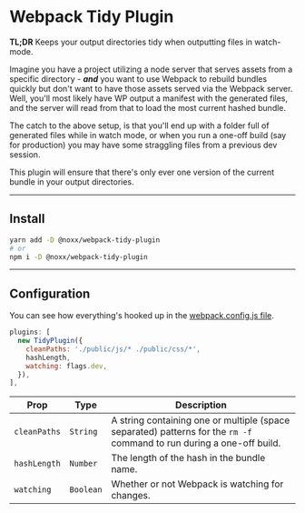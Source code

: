 # Webpack Tidy Plugin

**TL;DR**
Keeps your output directories tidy when outputting files in watch-mode.

Imagine you have a project utilizing a node server that serves assets from a
specific directory - **_and_** you want to use Webpack to rebuild bundles quickly
but don't want to have those assets served via the Webpack server. Well, you'll
most likely have WP output a manifest with the generated files, and the server
will read from that to load the most current hashed bundle.

The catch to the above setup, is that you'll end up with a folder full of
generated files while in watch mode, or when you run a one-off build (say for
production) you may have some straggling files from a previous dev session.

This plugin will ensure that there's only ever one version of the current bundle
in your output directories.

---

## Install

```sh
yarn add -D @noxx/webpack-tidy-plugin
# or
npm i -D @noxx/webpack-tidy-plugin
```

---

## Configuration

You can see how everything's hooked up in the [webpack.config.js file](./example/webpack.config.js).

```js
plugins: [
  new TidyPlugin({
    cleanPaths: './public/js/* ./public/css/*',
    hashLength,
    watching: flags.dev,
  }),
],
```

| Prop         | Type      | Description |
| ------------ | --------- | ----------- |
| `cleanPaths` | `String`  | A string containing one or multiple (space separated) patterns for the `rm -f` command to run during a one-off build. |
| `hashLength` | `Number`  | The length of the hash in the bundle name. |
| `watching`   | `Boolean` | Whether or not Webpack is watching for changes. |
